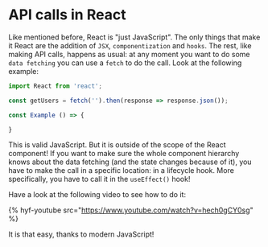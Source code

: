 # API calls in React

Like mentioned before, React is "just JavaScript". The only things that make it React are the addition of `JSX`, `componentization` and `hooks`. The rest, like making API calls, happens as usual: at any moment you want to do some `data fetching` you can use a `fetch` to do the call. Look at the following example:

```js
import React from 'react';

const getUsers = fetch('').then(response => response.json());

const Example () => {

}
```

This is valid JavaScript. But it is outside of the scope of the React component! If you want to make sure the whole component hierarchy knows about the data fetching (and the state changes because of it), you have to make the call in a specific location: in a lifecycle hook. More specifically, you have to call it in the `useEffect()` hook!

Have a look at the following video to see how to do it:

{% hyf-youtube src="https://www.youtube.com/watch?v=hech0gCY0sg" %}

It is that easy, thanks to modern JavaScript!
